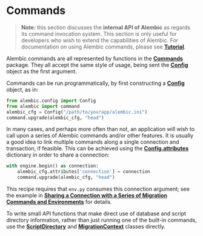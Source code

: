 # Commands

[Tutorial]: ../en/tutorial.html
[Commands]: #alembic-command-toplevel
[Config]: ../en/config.html#alembic.config.Config
[Config.attributes]: ../en/config.html#alembic.config.Config.attributes
[Sharing a Connection with a Series of Migration Commands and Environments]: ../en/../cookbook.html#connection-sharing
[ScriptDirectory]: ../en/script.html#alembic.script.ScriptDirectory
[MigrationContext]: ../en/runtime.html#alembic.runtime.migration.MigrationContext

> **Note:** this section discusses the **internal API of Alembic** as regards its command invocation system. This section is only useful for developers who wish to extend the capabilities of Alembic. For documentation on using Alembic commands, please see **[Tutorial]**.

Alembic commands are all represented by functions in the **[Commands]** package. They all accept the same style of usage, being sent the **[Config]** object as the first argument.

Commands can be run programmatically, by first constructing a **[Config]** object, as in:

```python
from alembic.config import Config
from alembic import command
alembic_cfg = Config("/path/to/yourapp/alembic.ini")
command.upgrade(alembic_cfg, "head")
```

In many cases, and perhaps more often than not, an application will wish to call upon a series of Alembic commands and/or other features. It is usually a good idea to link multiple commands along a single connection and transaction, if feasible. This can be achieved using the **[Config.attributes]** dictionary in order to share a connection:

```python
with engine.begin() as connection:
    alembic_cfg.attributes['connection'] = connection
    command.upgrade(alembic_cfg, "head")
```

This recipe requires that `env.py` consumes this connection argument; see the example in **[Sharing a Connection with a Series of Migration Commands and Environments]** for details.

To write small API functions that make direct use of database and script directory information, rather than just running one of the built-in commands, use the **[ScriptDirectory]** and **[MigrationContext]** classes directly.
